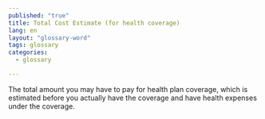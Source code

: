 ```yaml
---
published: "true"
title: Total Cost Estimate (for health coverage)
lang: en
layout: "glossary-word"
tags: glossary
categories: 
  - glossary

---
```


The total amount you may have to pay for health plan coverage, which is estimated before you actually have the coverage and have health expenses under the coverage.
